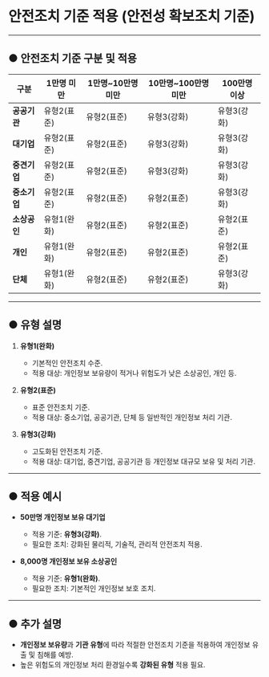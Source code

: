 # 안전조치 기준 적용 (안전성 확보조치 기준)

---

## ● 안전조치 기준 구분 및 적용

| **구분**         | **1만명 미만** | **1만명~10만명 미만** | **10만명~100만명 미만** | **100만명 이상** |
|-------------------|----------------|-----------------------|-------------------------|------------------|
| **공공기관**      | 유형2(표준)    | 유형2(표준)           | 유형3(강화)             | 유형3(강화)      |
| **대기업**        | 유형2(표준)    | 유형2(표준)           | 유형3(강화)             | 유형3(강화)      |
| **중견기업**      | 유형2(표준)    | 유형2(표준)           | 유형3(강화)             | 유형3(강화)      |
| **중소기업**      | 유형2(표준)    | 유형2(표준)           | 유형2(표준)             | 유형3(강화)      |
| **소상공인**      | 유형1(완화)    | 유형2(표준)           | 유형2(표준)             | 유형2(표준)      |
| **개인**          | 유형1(완화)    | 유형2(표준)           | 유형2(표준)             | 유형2(표준)      |
| **단체**          | 유형1(완화)    | 유형2(표준)           | 유형2(표준)             | 유형3(강화)      |

---

## ● 유형 설명

1. **유형1(완화)**  
   - 기본적인 안전조치 수준.  
   - 적용 대상: 개인정보 보유량이 적거나 위험도가 낮은 소상공인, 개인 등.  

2. **유형2(표준)**  
   - 표준 안전조치 기준.  
   - 적용 대상: 중소기업, 공공기관, 단체 등 일반적인 개인정보 처리 기관.  

3. **유형3(강화)**  
   - 고도화된 안전조치 기준.  
   - 적용 대상: 대기업, 중견기업, 공공기관 등 개인정보 대규모 보유 및 처리 기관.  

---

## ● 적용 예시

- **50만명 개인정보 보유 대기업**  
  - 적용 기준: **유형3(강화)**.  
  - 필요한 조치: 강화된 물리적, 기술적, 관리적 안전조치 적용.  

- **8,000명 개인정보 보유 소상공인**  
  - 적용 기준: **유형1(완화)**.  
  - 필요한 조치: 기본적인 개인정보 보호 조치.  

---

## ● 추가 설명

- **개인정보 보유량**과 **기관 유형**에 따라 적절한 안전조치 기준을 적용하여 개인정보 유출 및 침해를 예방.  
- 높은 위험도의 개인정보 처리 환경일수록 **강화된 유형** 적용 필요.  
